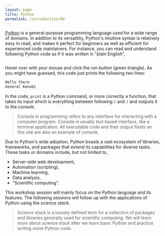 ```yaml
---
layout: page
title: Python
permalink: /introduction/00
---
```


[Python](https://www.python.org/) is a general-purpose programming language
used for a wide range of domains. In addition to its versatility,
Python's intuitive syntax is relatively easy to read, and makes it perfect for
beginners as well as efficient for experienced code maintainers. For instance,
you can read and understand following Python code as if it was written in "plain
English",

<div class="language-python highlighter-rouge">
<pre class="highlight"><script type="py-editor" worker>
print("Hello there")
print("General Kenobi")
</script></pre></div>

Hover over with your mouse and click the *run button* (green triangle). As you
might have guessed, this code just prints the following two lines:

```sh
Hello there
General Kenobi
```

In the code, `print` is a Python command, or more correctly a function, that
takes its input which is everything between following `(` and `)` and outputs it
to the *console*.

> Console in programming refers to any interface for interacting with a computer
program. Console is usually text based interface, like a terminal application.
All executable code and their output fields on this site are also an example of
console.

Due to Python's wide adoption, Python boasts a vast ecosystem of
libraries, frameworks, and packages that extend its capabilities for diverse
tasks. These tasks or domains include, but not limited to,

- Server-side web development,
- Automation (scripting),
- Machine learning,
- Data analysis,
- "Scientific computing".

This workshop session will mainly focus on the Python language and its features.
The following sessions will follow up with the applications of Python using the
*science stack*.

> Science stack is a loosely defined term for a collection of packages
and libraries generally used for scientific computing. We will learn more about
science stack after we learn basic Python and practice writing some Python code.
